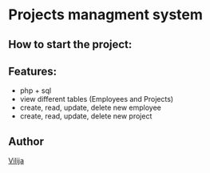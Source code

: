 # Projects managment system

## How to start the project:

## Features:
- php + sql
- view different tables (Employees and Projects)
- create, read, update, delete new employee
- create, read, update, delete new project

## Author
[Vilija](https://github.com/vikontrimaite)